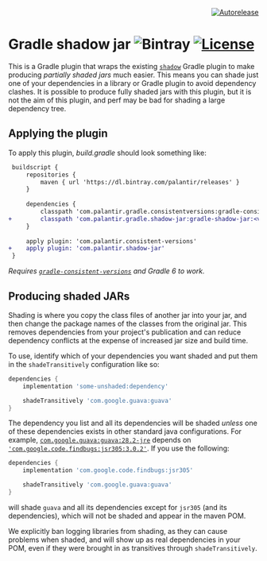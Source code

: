 <p align="right">
<a href="https://autorelease.general.dmz.palantir.tech/palantir/gradle-shadow-jar"><img src="https://img.shields.io/badge/Perform%20an-Autorelease-success.svg" alt="Autorelease"></a>
</p>

# Gradle shadow jar ![Bintray](https://img.shields.io/bintray/v/palantir/releases/gradle-shadow-jar.svg) [![License](https://img.shields.io/badge/License-Apache%202.0-lightgrey.svg)](https://opensource.org/licenses/Apache-2.0)


This is a Gradle plugin that wraps the existing [`shadow`](https://github.com/johnrengelman/shadow) Gradle plugin to
make producing *partially shaded jars* much easier. This means you can shade just one of your dependencies in a library or Gradle plugin to avoid dependency clashes. It is possible to produce fully shaded jars with this plugin, but it is not the aim of this plugin, and perf may be bad for shading a large dependency tree.

## Applying the plugin

To apply this plugin, *build.gradle* should look something like:

```diff
 buildscript {
     repositories {
         maven { url 'https://dl.bintray.com/palantir/releases' }
     }
 
     dependencies {
         classpath 'com.palantir.gradle.consistentversions:gradle-consistent-versions:<version>'
+        classpath 'com.palantir.gradle.shadow-jar:gradle-shadow-jar:<version>'
     }
     
     apply plugin: 'com.palantir.consistent-versions'
+    apply plugin: 'com.palantir.shadow-jar'
 }
```

*Requires [`gradle-consistent-versions`](https://github.com/palantir/gradle-consistent-versions) and Gradle 6 to work.*

## Producing shaded JARs

Shading is where you copy the class files of another jar into your jar, and then change the package names
of the classes from the original jar. This removes dependencies from your project's publication and can reduce
dependency conflicts at the expense of increased jar size and build time.

To use, identify which of your dependencies you want shaded and put them in the `shadeTransitively` configuration like so:

```gradle
dependencies {
    implementation 'some-unshaded:dependency'

    shadeTransitively 'com.google.guava:guava'
}
```

The dependency you list and all its dependencies will be shaded *unless* one of these dependencies exists in other
standard java configurations. For example, [`com.google.guava:guava:28.2-jre`](https://mvnrepository.com/artifact/com.google.guava/guava/28.2-jre)
depends on [`'com.google.code.findbugs:jsr305:3.0.2'`](https://mvnrepository.com/artifact/com.google.code.findbugs/jsr305/3.0.2).
If you use the following:

```gradle
dependencies {
    implementation 'com.google.code.findbugs:jsr305'

    shadeTransitively 'com.google.guava:guava'
}
```

will shade `guava` and all its dependencies except for `jsr305` (and its dependencies), which will not be shaded and
appear in the maven POM.

We explicitly ban logging libraries from shading, as they can cause problems when shaded, and will show up as real
dependencies in your POM, even if they were brought in as transitives through `shadeTransitively`.
